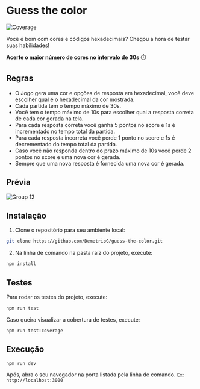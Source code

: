 # Guess the color
![Coverage](https://img.shields.io/badge/coverage-97%25-%2344cc11.svg)

Você é bom com cores e códigos hexadecimais? Chegou a hora de testar suas habilidades!

<strong>Acerte o maior número de cores no intervalo de 30s</strong> ⏱️

## Regras
- O Jogo gera uma cor e opções de resposta em hexadecimal, você deve escolher qual é o hexadecimal da cor mostrada.
- Cada partida tem o tempo máximo de 30s.
- Você tem o tempo máximo de 10s para escolher qual a resposta correta de cada cor gerada na tela.
- Para cada resposta correta você ganha 5 pontos no score e 1s é incrementado no tempo total da partida.
- Para cada resposta incorreta você perde 1 ponto no score e 1s é decrementado do tempo total da partida.
- Caso você não responda dentro do prazo máximo de 10s você perde 2 pontos no score e uma nova cor é gerada.
- Sempre que uma nova resposta é fornecida uma nova cor é gerada.

## Prévia
![Group 12](https://github.com/DemetrioG/guess-the-color/assets/79758394/9e0d68bb-e25f-4cd7-bc5f-c9a3d5dc8b48)

## Instalação

1. Clone o repositório para seu ambiente local:
```bash
git clone https://github.com/DemetrioG/guess-the-color.git
```

2. Na linha de comando na pasta raíz do projeto, execute:
```bash
npm install
```

## Testes

Para rodar os testes do projeto, execute:
```bash
npm run test
```

Caso queira visualizar a cobertura de testes, execute:
```bash
npm run test:coverage
```

## Execução

```bash
npm run dev
```

Após, abra o seu navegador na porta listada pela linha de comando. `Ex: http://localhost:3000`
